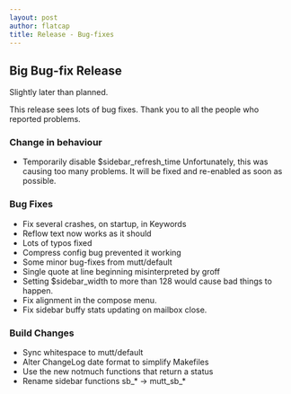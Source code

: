 ```yaml
---
layout: post
author: flatcap
title: Release - Bug-fixes
---
```


## Big Bug-fix Release

Slightly later than planned.

This release sees lots of bug fixes. Thank you to all the people who reported
problems.

### Change in behaviour

- Temporarily disable $sidebar_refresh_time
  Unfortunately, this was causing too many problems.
  It will be fixed and re-enabled as soon as possible.

### Bug Fixes

- Fix several crashes, on startup, in Keywords
- Reflow text now works as it should
- Lots of typos fixed
- Compress config bug prevented it working
- Some minor bug-fixes from mutt/default
- Single quote at line beginning misinterpreted by groff
- Setting $sidebar_width to more than 128 would cause bad things to happen.
- Fix alignment in the compose menu.
- Fix sidebar buffy stats updating on mailbox close.

### Build Changes

- Sync whitespace to mutt/default
- Alter ChangeLog date format to simplify Makefiles
- Use the new notmuch functions that return a status
- Rename sidebar functions sb\_\* -\> mutt_sb\_\*

